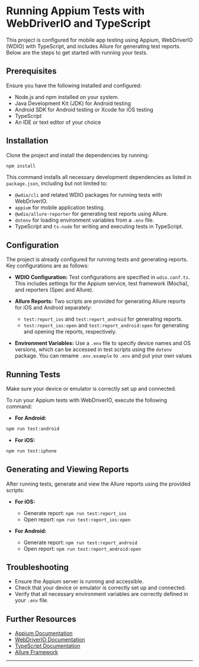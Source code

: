 # Running Appium Tests with WebDriverIO and TypeScript

This project is configured for mobile app testing using Appium, WebDriverIO (WDIO) with TypeScript, and includes Allure for generating test reports. Below are the steps to get started with running your tests.

## Prerequisites

Ensure you have the following installed and configured:

- Node.js and npm installed on your system. 
- Java Development Kit (JDK) for Android testing
- Android SDK for Android testing or Xcode for iOS testing
- TypeScript
- An IDE or text editor of your choice

## Installation

Clone the project and install the dependencies by running:

```bash
npm install
```

This command installs all necessary development dependencies as listed in `package.json`, including but not limited to:

- `@wdio/cli` and related WDIO packages for running tests with WebDriverIO.
- `appium` for mobile application testing.
- `@wdio/allure-reporter` for generating test reports using Allure.
- `dotenv` for loading environment variables from a `.env` file.
- TypeScript and `ts-node` for writing and executing tests in TypeScript.

## Configuration

The project is already configured for running tests and generating reports. Key configurations are as follows:

- **WDIO Configuration:** Test configurations are specified in `wdio.conf.ts`. This includes settings for the Appium service, test framework (Mocha), and reporters (Spec and Allure).

- **Allure Reports:** Two scripts are provided for generating Allure reports for iOS and Android separately:
  - `test:report_ios` and `test:report_android` for generating reports.
  - `test:report_ios:open` and `test:report_android:open` for generating and opening the reports, respectively.

- **Environment Variables:** Use a `.env` file to specify device names and OS versions, which can be accessed in test scripts using the `dotenv` package. You can rename `.env.example` to `.env` and put your own values

## Running Tests

Make sure your device or emulator is correctly set up and connected. 

To run your Appium tests with WebDriverIO, execute the following command:
- **For Android:**
```bash
npm run test:android
```
- **For iOS:**
```bash
npm run test:iphone
```

## Generating and Viewing Reports

After running tests, generate and view the Allure reports using the provided scripts:

- **For iOS:**
  - Generate report: `npm run test:report_ios`
  - Open report: `npm run test:report_ios:open`

- **For Android:**
  - Generate report: `npm run test:report_android`
  - Open report: `npm run test:report_android:open`

## Troubleshooting

- Ensure the Appium server is running and accessible.
- Check that your device or emulator is correctly set up and connected.
- Verify that all necessary environment variables are correctly defined in your `.env` file.

## Further Resources

- [Appium Documentation](http://appium.io/docs/en/about-appium/intro/)
- [WebDriverIO Documentation](https://webdriver.io/docs/gettingstarted)
- [TypeScript Documentation](https://www.typescriptlang.org/docs/)
- [Allure Framework](https://docs.qameta.io/allure/)

---
